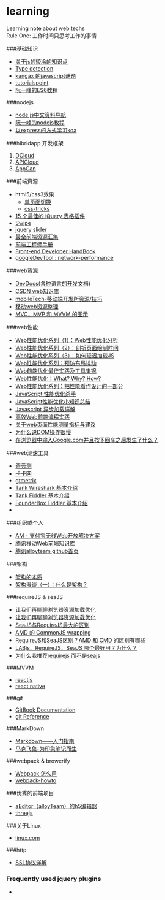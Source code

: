 # learning
Learning note about web techs   
Rule One: 工作时间只思考工作的事情

###基础知识
* [关于js的较冷的知识点](http://blog.csdn.net/cwzhsi/article/details/47806123)
* [Type detection](http://javascript.info/tutorial/type-detection)
* [kangax 的javascript谜题](http://www.cnblogs.com/rubylouvre/archive/2010/02/13/1667565.html)
* [tutorialspoint](http://www.tutorialspoint.com/index.htm)
* [阮一峰的ES6教程](http://es6.ruanyifeng.com/)

###nodejs
* [node.js中文资料导航](https://github.com/youyudehexie/node123)
* [阮一峰的nodejs教程](http://javascript.ruanyifeng.com/nodejs/express.html)
* [以express的方式学习koa](https://cnodejs.org/topic/56650091e7cd33da066d6ee7)

###hibridapp 开发框架
1. [DCloud](http://dcloud.io/runtime.html)
2. [APICloud](http://www.apicloud.com/)
3. [AppCan](http://www.appcan.cn/)

###前端资源
* html5/css3效果
  * [单页面切换](http://www.17sucai.com/preview/118194/2015-06-27/secret-project/index.html) 
  * [css-tricks](https://css-tricks.com/)
* [15 个最佳的 jQuery 表格插件](http://www.oschina.net/translate/jquery-grids?from=20131201)
* [Swipe](http://idangero.us/swiper/demos/#.VwXFKKR96Hs)
* [jquery slider](http://www.jssor.com/)
* [最全前端资源汇集](http://www.jeffjade.com/2016/03/30/104-front-end-tutorial/#)
* [前端工程师手册](https://www.gitbook.com/book/leohxj/front-end-database/details)
* [Front-end Developer HandBook](https://www.gitbook.com/book/dwqs/frontenddevhandbook/details)
* [googleDevTool : network-performance](https://developers.google.com/web/tools/chrome-devtools/profile/network-performance/resource-loading)

###web资源
* [DevDocs(各种语言的开发文档)](http://devdocs.io/)
* [CSDN web知识库](http://lib.csdn.net/)
* [mobileTech-移动端开发所资源/技巧](https://github.com/jtyjty99999/mobileTech)
* [移动web资源整理](http://www.cnblogs.com/PeunZhang/p/3407453.html)
* [MVC，MVP 和 MVVM 的图示](http://www.ruanyifeng.com/blog/2015/02/mvcmvp_mvvm.html)

###web性能
* [Web性能优化系列（1）：Web性能优化分析](http://web.jobbole.com/82297/)
* [Web性能优化系列（2）：剖析页面绘制时间](http://web.jobbole.com/82316/)
* [Web性能优化系列（3）：如何延迟加载JS](http://web.jobbole.com/82317/)
* [Web性能优化系列：预防布局抖动](http://web.jobbole.com/82546/)
* [Web前端优化最佳实践及工具集锦](http://web.jobbole.com/82197/)
* [Web性能优化：What? Why? How?](http://web.jobbole.com/82551/)
* [Web性能优化系列：把性能看作设计的一部分](http://web.jobbole.com/83440/)
* [JavaScript 性能优化杀手](http://web.jobbole.com/83582/)
* [JavaScript性能优化小知识总结](http://web.jobbole.com/82381/)
* [Javascript 异步加载详解](http://www.cnblogs.com/tiwlin/archive/2011/12/26/2302554.html)
* [高效Web前端编程实践](http://slides.com/mos/high-performance-web-programming-guide/fullscreen#/)
* [关于web页面性能测量指标与建议](http://www.cnblogs.com/Javame/p/4398838.html)
* [为什么说DOM操作很慢](http://kb.cnblogs.com/page/534571/)
* [在浏览器中输入Google.com并且按下回车之后发生了什么？](http://kb.cnblogs.com/page/516964/)

###web测速工具
* [奇云测](http://ce.cloud.360.cn/)
* [卡卡网](http://www.webkaka.com/webCheck.aspx)
* [gtmetrix](https://gtmetrix.com/)
* [Tank Wireshark 基本介绍](http://www.cnblogs.com/TankXiao/archive/2012/10/10/2711777.html#introduction)
* [Tank Fiddler 基本介绍](http://www.cnblogs.com/TankXiao/archive/2012/02/06/2337728.html#!comments)
* [FounderBox Fiddler 基本介绍](http://www.cnblogs.com/FounderBox/p/4653588.html)
* [](http://docs.telerik.com/fiddler/Generate-Traffic/Tasks/CreateNewRequest)

###组织或个人
* [AM - 支付宝无线Web开放解决方案](http://am-team.github.io/about/about.html)
* [腾讯移动Web前端知识库](https://github.com/AlloyTeam/Mars)
* [腾讯alloyteam github首页](http://alloyteam.github.io/)


###架构
* [架构的本质](http://kb.cnblogs.com/page/540632/)
* [架构漫谈（一）：什么是架构？](http://kb.cnblogs.com/page/539160/)


###requireJS & seaJS
* [让我们再聊聊浏览器资源加载优化](http://qingbob.com/let-us-talk-about-resource-load/)
* [让我们再聊聊浏览器资源加载优化](http://www.infoq.com/cn/articles/browser-resource-loading-optimization)
* [SeaJS与RequireJS最大的区别](https://www.douban.com/note/283566440/)
* [AMD 的 CommonJS wrapping](https://imququ.com/post/amd-simplified-commonjs-wrapping.html)
* [RequireJS和SeaJS区别？AMD 和 CMD 的区别有哪些](http://camnpr.com/javascript/requirejs-seajs-amd-cmd.html)
* [LABjs、RequireJS、SeaJS 哪个最好用？为什么？](http://www.zhihu.com/question/20342350)
* [为什么我推荐requirejs 而不是seajs](http://blog.3gcnbeta.com/2014/05/27/为什么我推荐requirejs-而不是seajs/)

###MVVM
* [reactjs](https://facebook.github.io/react/docs/getting-started.html)
* [react native](https://facebook.github.io/react-native/)

###git
* [GitBook Documentation](http://help.gitbook.com/index.html)
* [git Reference](http://gitref.org/)

###MarkDown
* [Markdown——入门指南](http://www.jianshu.com/p/1e402922ee32)
* [马克飞象-为印象笔记而生](https://maxiang.io/#)


###webpack & browerify
* [Webpack 怎么用](https://segmentfault.com/a/1190000002552008)
* [webpack-howto](https://github.com/petehunt/webpack-howto#7-multiple-entrypoints)

###优秀的前端项目
* [aEditor（alloyTeam）的h5编辑器](http://aeditor.alloyteam.com/)
* [threejs](http://threejs.org/)

###关于Linux
* [linux.com](https://www.linux.com/)

###http
* [SSL协议详解](http://kb.cnblogs.com/page/162080/)

### Frequently used jquery plugins
* []()
